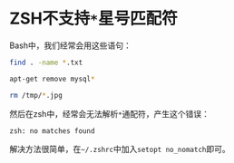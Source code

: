 # ZSH不支持`*`星号匹配符

Bash中，我们经常会用这些语句：
```sh
find . -name *.txt

apt-get remove mysql*

rm /tmp/*.jpg
```

然后在zsh中，经常会无法解析`*`通配符，产生这个错误：
```
zsh: no matches found
```

解决方法很简单，在`~/.zshrc`中加入`setopt no_nomatch`即可。
